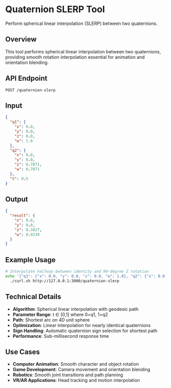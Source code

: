 # Quaternion SLERP Tool

Perform spherical linear interpolation (SLERP) between two quaternions.

## Overview

This tool performs spherical linear interpolation between two quaternions, providing smooth rotation interpolation essential for animation and orientation blending.

## API Endpoint

```
POST /quaternion-slerp
```

## Input

```json
{
  "q1": {
    "x": 0.0,
    "y": 0.0,
    "z": 0.0,
    "w": 1.0
  },
  "q2": {
    "x": 0.0,
    "y": 0.0,
    "z": 0.7071,
    "w": 0.7071
  },
  "t": 0.5
}
```

## Output

```json
{
  "result": {
    "x": 0.0,
    "y": 0.0,
    "z": 0.3827,
    "w": 0.9239
  }
}
```

## Example Usage

```bash
# Interpolate halfway between identity and 90-degree Z rotation
echo '{"q1": {"x": 0.0, "y": 0.0, "z": 0.0, "w": 1.0}, "q2": {"x": 0.0, "y": 0.0, "z": 0.7071, "w": 0.7071}, "t": 0.5}' | \
  ./curl.sh http://127.0.0.1:3000/quaternion-slerp
```

## Technical Details

- **Algorithm**: Spherical linear interpolation with geodesic path
- **Parameter Range**: t ∈ [0,1] where 0=q1, 1=q2
- **Path**: Shortest arc on 4D unit sphere
- **Optimization**: Linear interpolation for nearly identical quaternions
- **Sign Handling**: Automatic quaternion sign selection for shortest path
- **Performance**: Sub-millisecond response time

## Use Cases

- **Computer Animation**: Smooth character and object rotation
- **Game Development**: Camera movement and orientation blending
- **Robotics**: Smooth joint transitions and path planning
- **VR/AR Applications**: Head tracking and motion interpolation